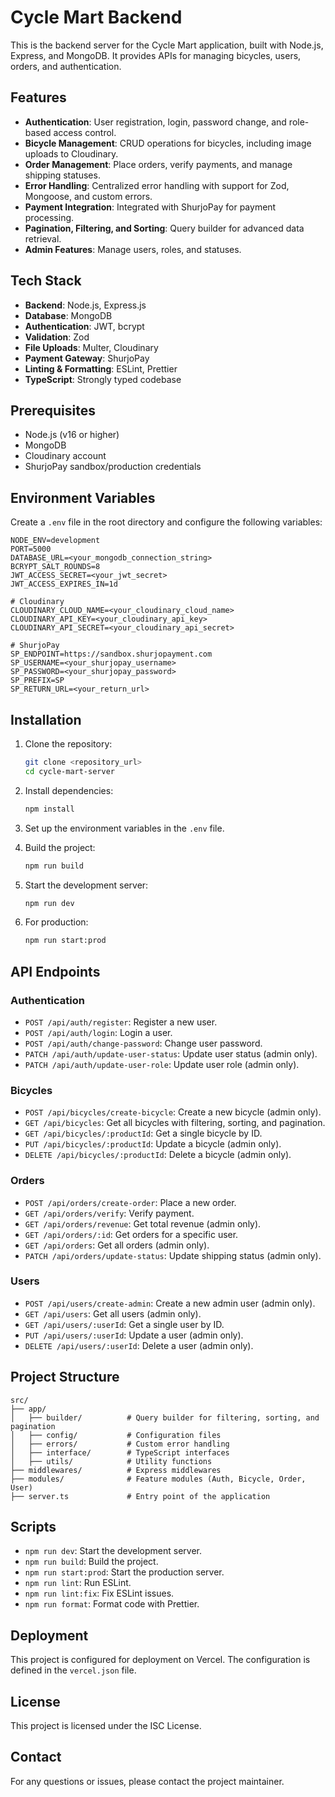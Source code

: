 # Cycle Mart Backend

This is the backend server for the Cycle Mart application, built with Node.js, Express, and MongoDB. It provides APIs for managing bicycles, users, orders, and authentication.

## Features

- **Authentication**: User registration, login, password change, and role-based access control.
- **Bicycle Management**: CRUD operations for bicycles, including image uploads to Cloudinary.
- **Order Management**: Place orders, verify payments, and manage shipping statuses.
- **Error Handling**: Centralized error handling with support for Zod, Mongoose, and custom errors.
- **Payment Integration**: Integrated with ShurjoPay for payment processing.
- **Pagination, Filtering, and Sorting**: Query builder for advanced data retrieval.
- **Admin Features**: Manage users, roles, and statuses.

## Tech Stack

- **Backend**: Node.js, Express.js
- **Database**: MongoDB
- **Authentication**: JWT, bcrypt
- **Validation**: Zod
- **File Uploads**: Multer, Cloudinary
- **Payment Gateway**: ShurjoPay
- **Linting & Formatting**: ESLint, Prettier
- **TypeScript**: Strongly typed codebase

## Prerequisites

- Node.js (v16 or higher)
- MongoDB
- Cloudinary account
- ShurjoPay sandbox/production credentials

## Environment Variables

Create a `.env` file in the root directory and configure the following variables:

```env
NODE_ENV=development
PORT=5000
DATABASE_URL=<your_mongodb_connection_string>
BCRYPT_SALT_ROUNDS=8
JWT_ACCESS_SECRET=<your_jwt_secret>
JWT_ACCESS_EXPIRES_IN=1d

# Cloudinary
CLOUDINARY_CLOUD_NAME=<your_cloudinary_cloud_name>
CLOUDINARY_API_KEY=<your_cloudinary_api_key>
CLOUDINARY_API_SECRET=<your_cloudinary_api_secret>

# ShurjoPay
SP_ENDPOINT=https://sandbox.shurjopayment.com
SP_USERNAME=<your_shurjopay_username>
SP_PASSWORD=<your_shurjopay_password>
SP_PREFIX=SP
SP_RETURN_URL=<your_return_url>
```

## Installation

1. Clone the repository:

   ```sh
   git clone <repository_url>
   cd cycle-mart-server
   ```

2. Install dependencies:

   ```sh
   npm install
   ```

3. Set up the environment variables in the `.env` file.

4. Build the project:

   ```sh
   npm run build
   ```

5. Start the development server:

   ```sh
   npm run dev
   ```

6. For production:

   ```sh
   npm run start:prod
   ```

## API Endpoints

### Authentication

- `POST /api/auth/register`: Register a new user.
- `POST /api/auth/login`: Login a user.
- `POST /api/auth/change-password`: Change user password.
- `PATCH /api/auth/update-user-status`: Update user status (admin only).
- `PATCH /api/auth/update-user-role`: Update user role (admin only).

### Bicycles

- `POST /api/bicycles/create-bicycle`: Create a new bicycle (admin only).
- `GET /api/bicycles`: Get all bicycles with filtering, sorting, and pagination.
- `GET /api/bicycles/:productId`: Get a single bicycle by ID.
- `PUT /api/bicycles/:productId`: Update a bicycle (admin only).
- `DELETE /api/bicycles/:productId`: Delete a bicycle (admin only).

### Orders

- `POST /api/orders/create-order`: Place a new order.
- `GET /api/orders/verify`: Verify payment.
- `GET /api/orders/revenue`: Get total revenue (admin only).
- `GET /api/orders/:id`: Get orders for a specific user.
- `GET /api/orders`: Get all orders (admin only).
- `PATCH /api/orders/update-status`: Update shipping status (admin only).

### Users

- `POST /api/users/create-admin`: Create a new admin user (admin only).
- `GET /api/users`: Get all users (admin only).
- `GET /api/users/:userId`: Get a single user by ID.
- `PUT /api/users/:userId`: Update a user (admin only).
- `DELETE /api/users/:userId`: Delete a user (admin only).

## Project Structure

```
src/
├── app/
│   ├── builder/          # Query builder for filtering, sorting, and pagination
│   ├── config/           # Configuration files
│   ├── errors/           # Custom error handling
│   ├── interface/        # TypeScript interfaces
│   ├── utils/            # Utility functions
├── middlewares/          # Express middlewares
├── modules/              # Feature modules (Auth, Bicycle, Order, User)
├── server.ts             # Entry point of the application
```

## Scripts

- `npm run dev`: Start the development server.
- `npm run build`: Build the project.
- `npm run start:prod`: Start the production server.
- `npm run lint`: Run ESLint.
- `npm run lint:fix`: Fix ESLint issues.
- `npm run format`: Format code with Prettier.

## Deployment

This project is configured for deployment on Vercel. The configuration is defined in the `vercel.json` file.

## License

This project is licensed under the ISC License.

## Contact

For any questions or issues, please contact the project maintainer.